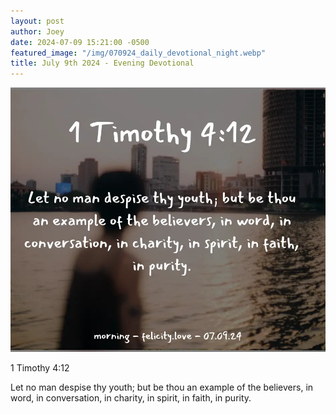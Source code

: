 ```yaml
---
layout: post
author: Joey
date: 2024-07-09 15:21:00 -0500
featured_image: "/img/070924_daily_devotional_night.webp"
title: July 9th 2024 - Evening Devotional
---
```


[![July 9th 2024 - Evening Devotional](/img/070924_daily_devotional_night.webp)](/img/070924_daily_devotional_night.webp)

<!-- verse -->

1 Timothy 4:12

Let no man despise thy youth; but be thou an example of the believers, in word, in conversation, in charity, in spirit, in faith, in purity.

<!-- ad / promo -->
<!-- <hr> 

Please consider purchasing a mug to support the page by clicking the image below, thank you!

[![June 19th 2024 - Evening Devotional - Mug](/img/mugs/061124_morning_mug.webp)](https://www.joeybrinkman.com/shop) -->